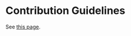 # Contribution Guidelines

See [this page](https://github.com/HL2-Mods-Legacy-Project/poc-hl2-legacy-docs/blob/master/docs/mod-repositories.md).